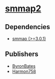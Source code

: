 # [smmap2](https://pypi.org/project/smmap2)

## Dependencies
- [smmap (>=3.0.1)](packages/s/smmap.md)



## Publishers
- [ByronBates](https://pypi.org/user/ByronBates)
- [Harmon758](https://pypi.org/user/Harmon758)

